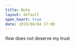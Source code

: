 ```yaml
---
title: Note
layout: default
open_heart: true
date: 2019/06/04 17:00
---
```


flow does not deserve my trust
